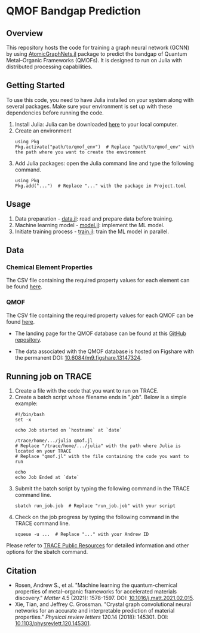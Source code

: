 # QMOF Bandgap Prediction

## Overview
This repository hosts the code for training a graph neural network (GCNN) by using [AtomicGraphNets.jl](https://atomicgraphnets.chemellia.org/dev/) package to predict the bandgap of Quantum Metal–Organic Frameworks (QMOFs). It is designed to run on Julia with distributed processing capabilities.

## Getting Started
To use this code, you need to have Julia installed on your system along with several packages. Make sure your environment is set up with these dependencies before running the code.
1. Install Julia: Julia can be downloaded [here](https://julialang.org/downloads/) to your local computer.
2. Create an environment
   ```
   using Pkg
   Pkg.activate("path/to/qmof_env")  # Replace "path/to/qmof_env" with the path where you want to create the environment
   ```
4. Add Julia packages: open the Julia command line and type the following command.
   ```
   using Pkg
   Pkg.add("...")  # Replace "..." with the package in Project.toml
   ```

## Usage
1. Data preparation - [data.jl](https://github.com/ACME-group-CMU/AtomicGraphNets-QMOF/blob/main/data.jl): read and prepare data before training.
2. Machine learning model - [model.jl](https://github.com/ACME-group-CMU/AtomicGraphNets-QMOF/blob/main/model.jl): implement the ML model.
3. Initiate training process - [train.jl](https://github.com/ACME-group-CMU/AtomicGraphNets-QMOF/blob/main/train.jl): train the ML model in parallel.

## Data
### Chemical Element Properties
The CSV file containing the required property values for each element can be found [here](https://github.com/ACME-group-CMU/AtomicGraphNets-QMOF/blob/main/dataset/property.csv).
### QMOF
The CSV file containing the required property values for each QMOF can be found [here](https://github.com/ACME-group-CMU/AtomicGraphNets-QMOF/blob/main/dataset/qmof.csv).

- The landing page for the QMOF database can be found at this [GitHub repository](https://github.com/arosen93/QMOF). 

- The data associated with the QMOF database is hosted on Figshare with the permanent DOI: [10.6084/m9.figshare.13147324](https://figshare.com/articles/dataset/QMOF_Database/13147324).

## Running job on TRACE
1. Create a file with the code that you want to run on TRACE.
2. Create a batch script whose filename ends in ".job". Below is a simple example:
   ```
   #!/bin/bash
   set -x

   echo Job started on `hostname` at `date`

   /trace/home/.../julia qmof.jl
   # Replace "/trace/home/.../julia" with the path where Julia is located on your TRACE
   # Replace "qmof.jl" with the file containing the code you want to run

   echo
   echo Job Ended at `date`
   ```
4. Submit the batch script by typing the following command in the TRACE command line.
   ```
   sbatch run_job.job  # Replace "run_job.job" with your script
   ```
5. Check on the job progress by typing the following command in the TRACE command line.
   ```
   squeue -u ...  # Replace "..." with your Andrew ID
   ```
Please refer to [TRACE Public Resources](https://cmu-enterprise.atlassian.net/wiki/spaces/TPR/overview?homepageId=2301461445) for detailed information and other options for the sbatch command.

## Citation
- Rosen, Andrew S., et al. "Machine learning the quantum-chemical properties of metal–organic frameworks for accelerated materials discovery." *Matter* 4.5 (2021): 1578-1597. DOI: [10.1016/j.matt.2021.02.015](https://www.sciencedirect.com/science/article/pii/S2590238521000709?via%3Dihub).
- Xie, Tian, and Jeffrey C. Grossman. "Crystal graph convolutional neural networks for an accurate and interpretable prediction of material properties." *Physical review letters* 120.14 (2018): 145301. DOI: [10.1103/physrevlett.120.145301](https://journals.aps.org/prl/abstract/10.1103/PhysRevLett.120.145301).

